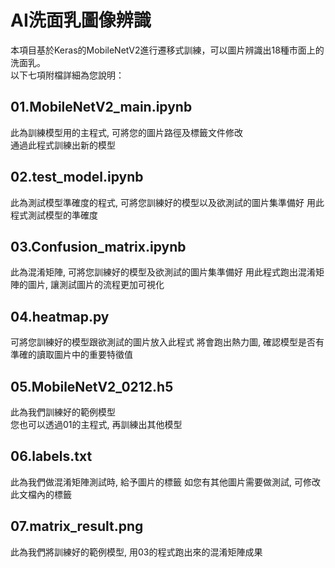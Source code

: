 # AI洗面乳圖像辨識
本項目基於Keras的MobileNetV2進行遷移式訓練，可以圖片辨識出18種市面上的洗面乳。  
以下七項附檔詳細為您說明：  

## 01.MobileNetV2_main.ipynb
此為訓練模型用的主程式, 可將您的圖片路徑及標籤文件修改  
通過此程式訓練出新的模型

## 02.test_model.ipynb
此為測試模型準確度的程式, 可將您訓練好的模型以及欲測試的圖片集準備好
用此程式測試模型的準確度

## 03.Confusion_matrix.ipynb
此為混淆矩陣, 可將您訓練好的模型及欲測試的圖片集準備好
用此程式跑出混淆矩陣的圖片, 讓測試圖片的流程更加可視化

## 04.heatmap.py
可將您訓練好的模型跟欲測試的圖片放入此程式
將會跑出熱力圖, 確認模型是否有準確的讀取圖片中的重要特徵值

## 05.MobileNetV2_0212.h5
此為我們訓練好的範例模型  
您也可以透過01的主程式, 再訓練出其他模型  

## 06.labels.txt
此為我們做混淆矩陣測試時, 給予圖片的標籤
如您有其他圖片需要做測試, 可修改此文檔內的標籤  

## 07.matrix_result.png
此為我們將訓練好的範例模型, 用03的程式跑出來的混淆矩陣成果
